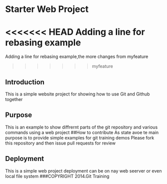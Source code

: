 # Starter Web Project
<<<<<<< HEAD
Adding a line for rebasing example
=======
Adding a line for rebasing example,the more changes from myfeature
>>>>>>> myfeature
## Introduction
This is a simple  website project for showing how to use Git and Github together
## Purpose
This is an example to show diffrernt parts of the git repository and various commands using a web project
##How to contribute
As state avoe te main purpose is to provide simple examples for git training demos
Please fork this repository and then issue pull requests for review
## Deployment
This is a simple web project deployment can be on nay web seerver or even local file system
###COPYRIGHT
2014.Git Training

